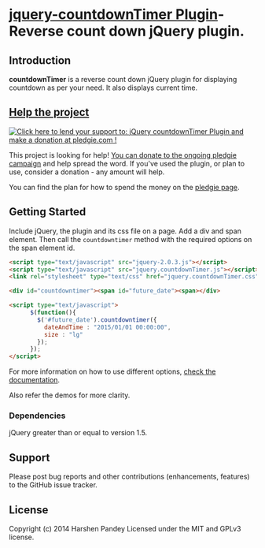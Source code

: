 [jquery-countdownTimer Plugin](http://plugins.jquery.com/countdownTimer/)- Reverse count down jQuery plugin.
===============================

## <a id="Introduction"></a>Introduction

**countdownTimer** is a reverse count down jQuery plugin for displaying countdown as per your need. It also displays current time.

## [Help the project](https://pledgie.com/campaigns/23663)

<a href='https://pledgie.com/campaigns/23663'><img alt='Click here to lend your support to: jQuery countdownTimer Plugin and make a donation at pledgie.com !' src='https://pledgie.com/campaigns/23663.png?skin_name=chrome' border='0' ></a>

This project is looking for help! [You can donate to the ongoing pledgie campaign](https://pledgie.com/campaigns/23663)
and help spread the word. If you've used the plugin, or plan to use, consider a donation - any amount will help.

You can find the plan for how to spend the money on the [pledgie page](https://pledgie.com/campaigns/23663).

## Getting Started

Include jQuery, the plugin and its css file on a page. Add a div and span element. Then call the `countdowntimer` method with the required options on the span element id.

```html
<script type="text/javascript" src="jquery-2.0.3.js"></script>
<script type="text/javascript" src="jquery.countdownTimer.js"></script>
<link rel="stylesheet" type="text/css" href="jquery.countdownTimer.css" />

<div id="countdowntimer"><span id="future_date"><span></div>

<script type="text/javascript">
	  $(function(){
	    $('#future_date').countdowntimer({
	      dateAndTime : "2015/01/01 00:00:00",
	      size : "lg"
	    });
	  });
</script>
```
For more information on how to use different options, [check the documentation](http://jqueryvalidation.org/documentation/).

Also refer the demos for more clarity.

### Dependencies

jQuery greater than or equal to version 1.5.

## <a id="Support"></a>Support

Please post bug reports and other contributions (enhancements, features) to the GitHub issue tracker.

## <a id="License"></a>License

Copyright (c) 2014 Harshen Pandey
Licensed under the MIT and GPLv3 license.
